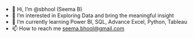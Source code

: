- 👋 Hi, I’m @sbhool (Seema B)
- 👀 I’m interested in Exploring Data and bring the meaningful insight
- 🌱 I’m currently learning Power BI, SQL, Advance Excel, Python, Tableau
- 📫 How to reach me seema.bhool@gmail.com

<!---
sbhool/sbhool is a ✨ special ✨ repository because its `README.md` (this file) appears on your GitHub profile.
You can click the Preview link to take a look at your changes.
--->
